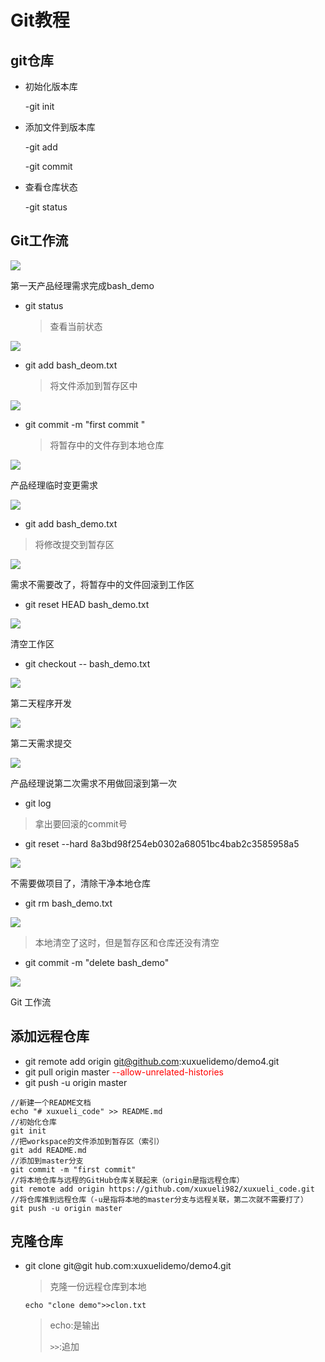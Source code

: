 # Git教程

## git仓库

- 初始化版本库

  -git init

- 添加文件到版本库

  -git add

  -git commit

- 查看仓库状态

  -git status

## Git工作流

![](https://github.com/xuxueli982/Learning-notes/blob/master/Git/images/QQ%E5%9B%BE%E7%89%8720190331185409.png)

第一天产品经理需求完成bash_demo

- git status

  > 查看当前状态

![](https://github.com/xuxueli982/Learning-notes/blob/master/Git/images/QQ%E6%88%AA%E5%9B%BE20190331175440.png)

- git add bash_deom.txt

  > 将文件添加到暂存区中

![](https://github.com/xuxueli982/Learning-notes/blob/master/Git/images/QQ%E6%88%AA%E5%9B%BE20190331175948.png)

- git commit -m "first commit "

  > 将暂存中的文件存到本地仓库

![](https://github.com/xuxueli982/Learning-notes/blob/master/Git/images/QQ%E6%88%AA%E5%9B%BE20190331182156.png)

产品经理临时变更需求

![](https://github.com/xuxueli982/Learning-notes/blob/master/Git/images/QQ%E6%88%AA%E5%9B%BE20190331182438.png)

- git add bash_demo.txt

> 将修改提交到暂存区

![](https://github.com/xuxueli982/Learning-notes/blob/master/Git/images/QQ%E6%88%AA%E5%9B%BE20190331182705.png)

需求不需要改了，将暂存中的文件回滚到工作区

- git reset HEAD bash_demo.txt

![](https://github.com/xuxueli982/Learning-notes/blob/master/Git/images/QQ%E6%88%AA%E5%9B%BE20190331183141.png)

清空工作区

- git checkout -- bash_demo.txt

![](https://github.com/xuxueli982/Learning-notes/blob/master/Git/images/QQ%E6%88%AA%E5%9B%BE20190331183419.png)

第二天程序开发

![](https://github.com/xuxueli982/Learning-notes/blob/master/Git/images/QQ%E6%88%AA%E5%9B%BE20190331183610.png)

第二天需求提交

![](https://github.com/xuxueli982/Learning-notes/blob/master/Git/images/QQ%E6%88%AA%E5%9B%BE20190331183755.png)

产品经理说第二次需求不用做回滚到第一次

- git log

> 拿出要回滚的commit号

- git reset --hard 8a3bd98f254eb0302a68051bc4bab2c3585958a5

![](https://github.com/xuxueli982/Learning-notes/blob/master/Git/images/QQ%E6%88%AA%E5%9B%BE20190331184310.png)

不需要做项目了，清除干净本地仓库

- git rm bash_demo.txt

![](https://github.com/xuxueli982/Learning-notes/blob/master/Git/images/QQ%E6%88%AA%E5%9B%BE20190331184723.png)

> 本地清空了这时，但是暂存区和仓库还没有清空

- git commit -m "delete bash_demo"

![](https://github.com/xuxueli982/Learning-notes/blob/master/Git/images/QQ%E6%88%AA%E5%9B%BE20190331185050.png)

Git 工作流

## 添加远程仓库

- git remote add origin git@github.com:xuxuelidemo/demo4.git
- git pull origin master <font color=red>--allow-unrelated-histories</font>
- git push -u origin master

```
//新建一个README文档
echo "# xuxueli_code" >> README.md
//初始化仓库
git init
//把workspace的文件添加到暂存区（索引）
git add README.md
//添加到master分支
git commit -m "first commit"
//将本地仓库与远程的GitHub仓库关联起来（origin是指远程仓库）
git remote add origin https://github.com/xuxueli982/xuxueli_code.git
//将仓库推到远程仓库（-u是指将本地的master分支与远程关联，第二次就不需要打了）
git push -u origin master
```

## 克隆仓库

- git clone git@git hub.com:xuxuelidemo/demo4.git

  > 克隆一份远程仓库到本地

  ```echo "clone demo">>clon.txt```

  > echo:是输出
  >
  > ```>>```:追加















